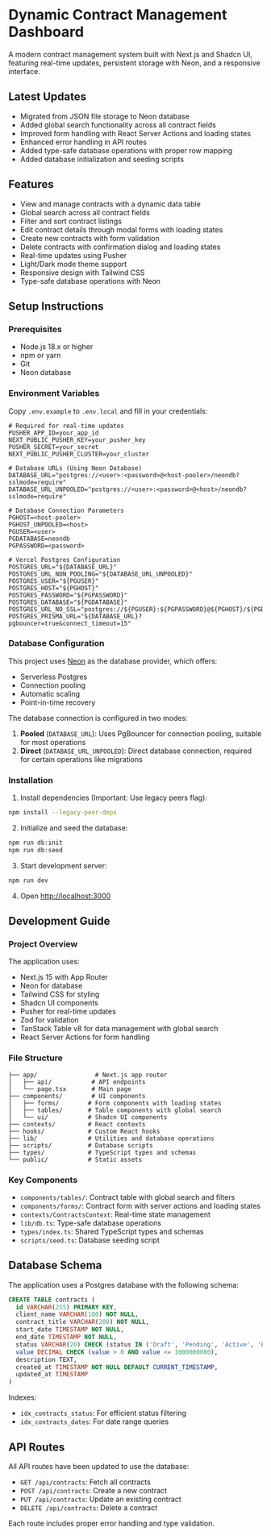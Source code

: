 # Dynamic Contract Management Dashboard

A modern contract management system built with Next.js and Shadcn UI, featuring real-time updates, persistent storage with Neon, and a responsive interface.

## Latest Updates

- Migrated from JSON file storage to Neon database
- Added global search functionality across all contract fields
- Improved form handling with React Server Actions and loading states
- Enhanced error handling in API routes
- Added type-safe database operations with proper row mapping
- Added database initialization and seeding scripts

## Features

- View and manage contracts with a dynamic data table
- Global search across all contract fields
- Filter and sort contract listings
- Edit contract details through modal forms with loading states
- Create new contracts with form validation
- Delete contracts with confirmation dialog and loading states
- Real-time updates using Pusher
- Light/Dark mode theme support
- Responsive design with Tailwind CSS
- Type-safe database operations with Neon

## Setup Instructions

### Prerequisites
- Node.js 18.x or higher
- npm or yarn
- Git
- Neon database

### Environment Variables

Copy `.env.example` to `.env.local` and fill in your credentials:

```env
# Required for real-time updates
PUSHER_APP_ID=your_app_id
NEXT_PUBLIC_PUSHER_KEY=your_pusher_key
PUSHER_SECRET=your_secret
NEXT_PUBLIC_PUSHER_CLUSTER=your_cluster

# Database URLs (Using Neon Database)
DATABASE_URL="postgres://<user>:<password>@<host-pooler>/neondb?sslmode=require"
DATABASE_URL_UNPOOLED="postgres://<user>:<password>@<host>/neondb?sslmode=require"

# Database Connection Parameters
PGHOST=<host-pooler>
PGHOST_UNPOOLED=<host>
PGUSER=<user>
PGDATABASE=neondb
PGPASSWORD=<password>

# Vercel Postgres Configuration
POSTGRES_URL="${DATABASE_URL}"
POSTGRES_URL_NON_POOLING="${DATABASE_URL_UNPOOLED}"
POSTGRES_USER="${PGUSER}"
POSTGRES_HOST="${PGHOST}"
POSTGRES_PASSWORD="${PGPASSWORD}"
POSTGRES_DATABASE="${PGDATABASE}"
POSTGRES_URL_NO_SSL="postgres://${PGUSER}:${PGPASSWORD}@${PGHOST}/${PGDATABASE}"
POSTGRES_PRISMA_URL="${DATABASE_URL}?pgbouncer=true&connect_timeout=15"
```

### Database Configuration

This project uses [Neon](https://neon.tech) as the database provider, which offers:
- Serverless Postgres
- Connection pooling
- Automatic scaling
- Point-in-time recovery

The database connection is configured in two modes:
1. **Pooled** (`DATABASE_URL`): Uses PgBouncer for connection pooling, suitable for most operations
2. **Direct** (`DATABASE_URL_UNPOOLED`): Direct database connection, required for certain operations like migrations

### Installation

1. Install dependencies (Important: Use legacy peers flag):
```bash
npm install --legacy-peer-deps
```

2. Initialize and seed the database:
```bash
npm run db:init
npm run db:seed
```

3. Start development server:
```bash
npm run dev
```

4. Open [http://localhost:3000](http://localhost:3000)

## Development Guide

### Project Overview

The application uses:
- Next.js 15 with App Router
- Neon for database
- Tailwind CSS for styling
- Shadcn UI components
- Pusher for real-time updates
- Zod for validation
- TanStack Table v8 for data management with global search
- React Server Actions for form handling

### File Structure
```
├── app/                # Next.js app router
│   ├── api/           # API endpoints
│   └── page.tsx       # Main page
├── components/        # UI components
│   ├── forms/        # Form components with loading states
│   ├── tables/       # Table components with global search
│   └── ui/           # Shadcn UI components
├── contexts/         # React contexts
├── hooks/            # Custom React hooks
├── lib/              # Utilities and database operations
├── scripts/          # Database scripts
├── types/            # TypeScript types and schemas
└── public/           # Static assets
```

### Key Components

- `components/tables/`: Contract table with global search and filters
- `components/forms/`: Contract form with server actions and loading states
- `contexts/ContractsContext`: Real-time state management
- `lib/db.ts`: Type-safe database operations
- `types/index.ts`: Shared TypeScript types and schemas
- `scripts/seed.ts`: Database seeding script

## Database Schema

The application uses a Postgres database with the following schema:

```sql
CREATE TABLE contracts (
  id VARCHAR(255) PRIMARY KEY,
  client_name VARCHAR(100) NOT NULL,
  contract_title VARCHAR(200) NOT NULL,
  start_date TIMESTAMP NOT NULL,
  end_date TIMESTAMP NOT NULL,
  status VARCHAR(20) CHECK (status IN ('Draft', 'Pending', 'Active', 'Expired', 'Terminated')),
  value DECIMAL CHECK (value > 0 AND value <= 1000000000),
  description TEXT,
  created_at TIMESTAMP NOT NULL DEFAULT CURRENT_TIMESTAMP,
  updated_at TIMESTAMP
)
```

Indexes:
- `idx_contracts_status`: For efficient status filtering
- `idx_contracts_dates`: For date range queries

## API Routes

All API routes have been updated to use the database:

- `GET /api/contracts`: Fetch all contracts
- `POST /api/contracts`: Create a new contract
- `PUT /api/contracts`: Update an existing contract
- `DELETE /api/contracts`: Delete a contract

Each route includes proper error handling and type validation.
